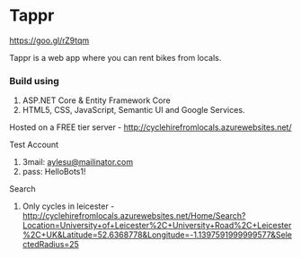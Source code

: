 # Tappr

https://goo.gl/rZ9tqm 

Tappr is a web app where you can rent bikes from locals. 

### Build using
1. ASP.NET Core & Entity Framework Core
2. HTML5, CSS, JavaScript, Semantic UI and Google Services.

Hosted on a FREE tier server - http://cyclehirefromlocals.azurewebsites.net/

Test Account
1. 3mail: aylesu@mailinator.com
2. pass: HelloBots1!

Search
1. Only cycles in leicester - http://cyclehirefromlocals.azurewebsites.net/Home/Search?Location=University+of+Leicester%2C+University+Road%2C+Leicester%2C+UK&Latitude=52.6368778&Longitude=-1.1397591999999577&SelectedRadius=25

